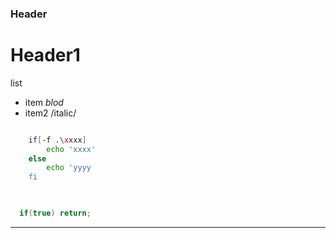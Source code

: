 ### Header ###

Header1
=======


list
- item *blod*
- item2 /italic/

```bash

    if[-f .\xxxx]
        echo 'xxxx'
    else
        echo 'yyyy
    fi
    
```


```c

  if(true) return;

```

--------